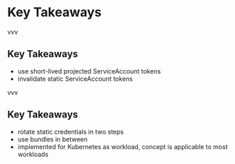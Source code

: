 # Key Takeaways

vvv

## Key Takeaways

- use short-lived projected ServiceAccount tokens
- invalidate static ServiceAccount tokens

vvv

## Key Takeaways

- rotate static credentials in two steps
- use bundles in between
- implemented for Kubernetes as workload, concept is applicable to most workloads
